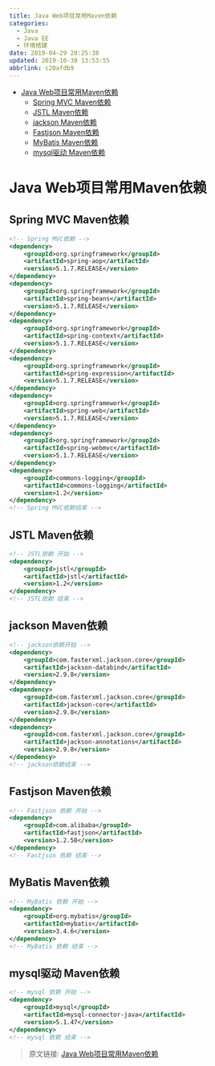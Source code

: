 ```yaml
---
title: Java Web项目常用Maven依赖
categories: 
  - Java
  - Java EE
  - 环境搭建
date: 2019-04-29 20:25:38
updated: 2019-10-30 13:53:55
abbrlink: c20afdb9
---
```

- [Java Web项目常用Maven依赖](/blog/html/c20afdb9/#Java-Web项目常用Maven依赖)
    - [Spring MVC Maven依赖](/blog/html/c20afdb9/#Spring-MVC-Maven依赖)
    - [JSTL Maven依赖](/blog/html/c20afdb9/#JSTL-Maven依赖)
    - [jackson Maven依赖](/blog/html/c20afdb9/#jackson-Maven依赖)
    - [Fastjson Maven依赖](/blog/html/c20afdb9/#Fastjson-Maven依赖)
    - [MyBatis Maven依赖](/blog/html/c20afdb9/#MyBatis-Maven依赖)
    - [mysql驱动 Maven依赖](/blog/html/c20afdb9/#mysql驱动-Maven依赖)

<!--more-->
<script src="https://cdn.bootcss.com/jquery/3.4.0/jquery.slim.min.js"></script>
<script>$(document).ready(function () {$(".post-body > ul:nth-child(1)").hide();});</script>

<!--end-->
# Java Web项目常用Maven依赖 #
## Spring MVC Maven依赖 ##
```xml
<!-- Spring MVC依赖 -->
<dependency>
	<groupId>org.springframework</groupId>
	<artifactId>spring-aop</artifactId>
	<version>5.1.7.RELEASE</version>
</dependency>
<dependency>
	<groupId>org.springframework</groupId>
	<artifactId>spring-beans</artifactId>
	<version>5.1.7.RELEASE</version>
</dependency>
<dependency>
	<groupId>org.springframework</groupId>
	<artifactId>spring-context</artifactId>
	<version>5.1.7.RELEASE</version>
</dependency>
<dependency>
	<groupId>org.springframework</groupId>
	<artifactId>spring-expression</artifactId>
	<version>5.1.7.RELEASE</version>
</dependency>
<dependency>
	<groupId>org.springframework</groupId>
	<artifactId>spring-web</artifactId>
	<version>5.1.7.RELEASE</version>
</dependency>
<dependency>
	<groupId>org.springframework</groupId>
	<artifactId>spring-webmvc</artifactId>
	<version>5.1.7.RELEASE</version>
</dependency>
<dependency>
	<groupId>commons-logging</groupId>
	<artifactId>commons-logging</artifactId>
	<version>1.2</version>
</dependency>
<!-- Spring MVC依赖结束 -->
```
## JSTL Maven依赖 ##
```xml
<!-- JSTL依赖 开始 -->
<dependency>
    <groupId>jstl</groupId>
    <artifactId>jstl</artifactId>
    <version>1.2</version>
</dependency>
<!-- JSTL依赖 结束 -->
```
## jackson Maven依赖 ##
```xml
<!-- jackson依赖开始 -->
<dependency>
    <groupId>com.fasterxml.jackson.core</groupId>
    <artifactId>jackson-databind</artifactId>
    <version>2.9.8</version>
</dependency>
<dependency>
    <groupId>com.fasterxml.jackson.core</groupId>
    <artifactId>jackson-core</artifactId>
    <version>2.9.8</version>
</dependency>
<dependency>
    <groupId>com.fasterxml.jackson.core</groupId>
    <artifactId>jackson-annotations</artifactId>
    <version>2.9.8</version>
</dependency>
<!-- jackson依赖结束 -->
```
## Fastjson Maven依赖 ##
```xml
<!-- Fastjson 依赖 开始 -->
<dependency>
    <groupId>com.alibaba</groupId>
    <artifactId>fastjson</artifactId>
    <version>1.2.58</version>
</dependency>
<!-- Fastjson 依赖 结束 -->
```
## MyBatis Maven依赖 ##
```xml
<!-- MyBatis 依赖 开始 -->
<dependency>
    <groupId>org.mybatis</groupId>
    <artifactId>mybatis</artifactId>
    <version>3.4.6</version>
</dependency>
<!-- MyBatis 依赖 结束 -->
```
## mysql驱动 Maven依赖 ##
```xml
<!-- mysql 依赖 开始 -->
<dependency>
    <groupId>mysql</groupId>
    <artifactId>mysql-connector-java</artifactId>
    <version>5.1.47</version>
</dependency>
<!-- mysql 依赖 结束 -->
```
>原文链接: [Java Web项目常用Maven依赖](https://lanlan2017.github.io/blog/c20afdb9/)
